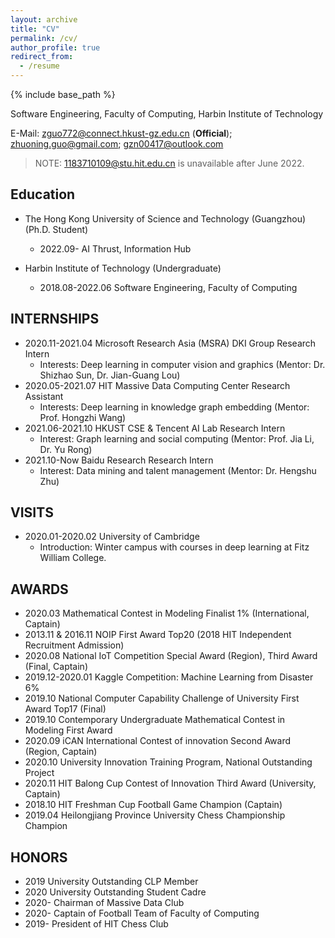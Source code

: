 ```yaml
---
layout: archive
title: "CV"
permalink: /cv/
author_profile: true
redirect_from:
  - /resume
---
```


{% include base_path %}

Software Engineering, Faculty of Computing, Harbin Institute of Technology

E-Mail: [zguo772@connect.hkust-gz.edu.cn](zguo772@connect.hkust-gz.edu.cn) (**Official**); [zhuoning.guo@gmail.com](zhuoning.guo@gmail.com); [gzn00417@outlook.com](gzn00417@outlook.com)

> NOTE: [1183710109@stu.hit.edu.cn](1183710109@stu.hit.edu.cn) is unavailable after June 2022.

## Education

- The Hong Kong University of Science and Technology (Guangzhou) (Ph.D. Student)
  - 2022.09- AI Thrust, Information Hub

- Harbin Institute of Technology (Undergraduate)
  - 2018.08-2022.06 Software Engineering, Faculty of Computing

## INTERNSHIPS

- 2020.11-2021.04 Microsoft Research Asia (MSRA) DKI Group Research Intern
  - Interests: Deep learning in computer vision and graphics (Mentor: Dr. Shizhao Sun, Dr. Jian-Guang Lou)
- 2020.05-2021.07 HIT Massive Data Computing Center Research Assistant
  - Interests: Deep learning in knowledge graph embedding (Mentor: Prof. Hongzhi Wang)
- 2021.06-2021.10 HKUST CSE & Tencent AI Lab Research Intern
  - Interest: Graph learning and social computing (Mentor: Prof. Jia Li, Dr. Yu Rong)
- 2021.10-Now Baidu Research Research Intern
  - Interest: Data mining and talent management (Mentor: Dr. Hengshu Zhu)

## VISITS

- 2020.01-2020.02 University of Cambridge
  - Introduction: Winter campus with courses in deep learning at Fitz William College.

## AWARDS

- 2020.03 Mathematical Contest in Modeling Finalist 1% (International, Captain)
- 2013.11 & 2016.11 NOIP First Award Top20 (2018 HIT Independent Recruitment Admission)
- 2020.08 National IoT Competition Special Award (Region), Third Award (Final, Captain)
- 2019.12-2020.01 Kaggle Competition: Machine Learning from Disaster 6%
- 2019.10 National Computer Capability Challenge of University First Award Top17 (Final)
- 2019.10 Contemporary Undergraduate Mathematical Contest in Modeling First Award
- 2020.09 iCAN International Contest of innovation Second Award (Region, Captain)
- 2020.10 University Innovation Training Program, National Outstanding Project
- 2020.11 HIT Balong Cup Contest of Innovation Third Award (University, Captain)
- 2018.10 HIT Freshman Cup Football Game Champion (Captain)
- 2019.04 Heilongjiang Province University Chess Championship Champion

## HONORS

- 2019 University Outstanding CLP Member
- 2020 University Outstanding Student Cadre
- 2020- Chairman of Massive Data Club
- 2020- Captain of Football Team of Faculty of Computing
- 2019- President of HIT Chess Club
